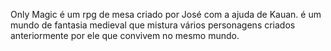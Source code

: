 Only Magic é um rpg de mesa criado por José com a ajuda de Kauan. é um mundo de fantasia medieval que mistura vários personagens criados anteriormente por ele que convivem no mesmo mundo.
